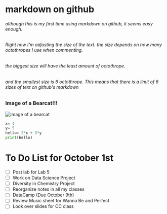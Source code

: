 # markdown on github
###### although this is my first time using markdown on github, it seems easy enough. 
###### Right now I'm adjusting the size of the text. the size depends on how many octothropes I use when commenting. 
###### the biggest size will have the least amount of octothrope. 
###### and the smallest size is 6 octothrope. This means that there is a limit of 6 sizes of text on github's markdown 


### Image of a Bearcat!!!
![image of a bearcat](https://www.worldatlas.com/r/w960-q80/upload/28/0b/ef/bearcat.jpg) 

``` python
x= 4
y= 5
hello= 2*x + 5*y
print(hello)
```

# To Do List for October 1st
- [ ] Post lab for Lab 5
- [ ] Work on Data Science Project
- [ ] Diversity in Chemistry Project
- [ ] Reorganize notes in all my classes
- [ ] DataCamp (Due October 9th)
- [ ] Review Music sheet for Wanna Be and Perfect
- [ ] Look over slides for CC class
